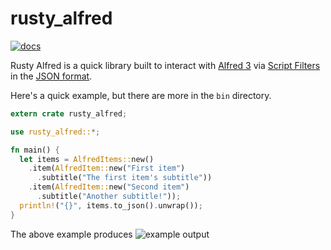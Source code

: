 # rusty_alfred

[![docs](https://docs.rs/rusty_alfred/badge.svg)](https://docs.rs/crate/rusty_alfred/)

Rusty Alfred is a quick library built to interact with [Alfred 3](http://alfredapp.com/) via
[Script Filters](https://www.alfredapp.com/help/workflows/inputs/script-filter/) in the
[JSON format](https://www.alfredapp.com/help/workflows/inputs/script-filter/json/).

Here's a quick example, but there are more in the `bin` directory.

```rust
extern crate rusty_alfred;

use rusty_alfred::*;

fn main() {
  let items = AlfredItems::new()
    .item(AlfredItem::new("First item")
      .subtitle("The first item's subtitle"))
    .item(AlfredItem::new("Second item")
      .subtitle("Another subtitle!"));
  println!("{}", items.to_json().unwrap());
}
```

The above example produces
![example output](http://i.imgur.com/UcOIyNa.png)
